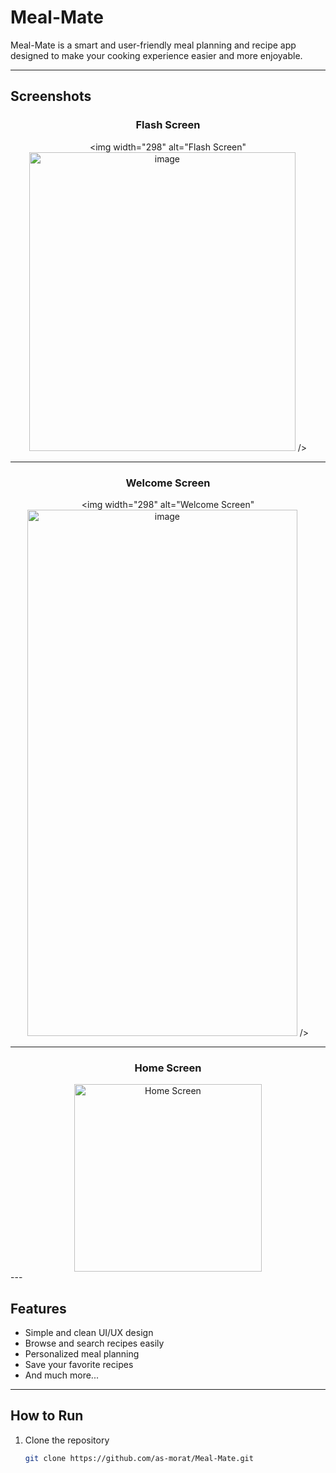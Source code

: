 # Meal-Mate

Meal-Mate is a smart and user-friendly meal planning and recipe app designed to make your cooking experience easier and more enjoyable.

---
## Screenshots

<div align="center">

### Flash Screen
<img width="298" alt="Flash Screen" <img width="426" height="478" alt="image" src="https://github.com/user-attachments/assets/21aee80e-608c-44df-85de-f770a29b205d" />
 />

---

### Welcome Screen
<img width="298" alt="Welcome Screen" <img width="432" height="842" alt="image" src="https://github.com/user-attachments/assets/703fcedb-5349-4b2e-bd53-93031c89c34b" />
 />

---

### Home Screen
<img width="300" alt="Home Screen" src="https://github.com/user-attachments/assets/aa7d23e6-b0ed-4fde-9132-9b8511196fd6" />

</div>
---

## Features

- Simple and clean UI/UX design  
- Browse and search recipes easily  
- Personalized meal planning  
- Save your favorite recipes  
- And much more...

---

## How to Run

1. Clone the repository  
   ```bash
   git clone https://github.com/as-morat/Meal-Mate.git
